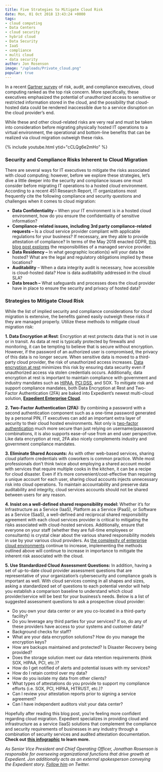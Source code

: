 ```yaml
---
title: Five Strategies to Mitigate Cloud Risk
date: Mon, 01 Oct 2018 13:43:24 +0000
tags:
- cloud computing
- Data Centers
- cloud security
- hybrid cloud
- Data Security
- IaaS
- compliance
- multi cloud
- data security
author: Jon Rosenson
image: "/uploads/Private_cloud.png"
popular: true
---
```

In a recent [Gartner survey](https://www.gartner.com/en/newsroom/press-releases/2018-08-15-gartner-says-cloud-computing-remains-top-emerging-business-risk) of risk, audit, and compliance executives, cloud computing ranked as the top risk concern. More specifically, these executives emphasized the potential of unauthorized access to sensitive or restricted information stored in the cloud, and the possibility that cloud-hosted data could be rendered inaccessible due to a service disruption on the cloud provider’s end. 

While these and other cloud-related risks are very real and must be taken into consideration before migrating physically hosted IT operations to a virtual environment, the operational and bottom-line benefits that can be realized via cloud migration outweigh these risks.

{% include youtube.html ytid="cCLQg6e2mHo" %}

### Security and Compliance Risks Inherent to Cloud Migration

There are several ways for IT executives to mitigate the risks associated with cloud computing; however, before we explore these strategies, let’s dive a little deeper into the security and compliance issues one must consider before migrating IT operations to a hosted cloud environment. According to a recent 451 Research Report, IT organizations most frequently cite the following compliance and security questions and challenges when it comes to cloud migration:

* **Data Confidentiality –** When your IT environment is in a hosted cloud environment, how do you ensure the confidentiality of sensitive information?
* **Compliance-related issues, including 3rd party compliance-related requests –** Is a cloud service provider compliant with applicable regulations for your business? If necessary, are they able to provide attestation of compliance? In terms of the May 2018 enacted GDPR, [this blog post explores](https://www.expedient.com/blog/expedient-support-for-gdpr-compliance/) the responsibilities of a managed service provider.
* **Data Residency –** In what geographic location(s) will your data be hosted? What are the legal and regulatory obligations implied by these locations?
* **Auditability** – When a data integrity audit is necessary, how accessible is cloud-hosted data? How is data auditability addressed in the cloud SLA?
* **Data breach –** What safeguards and processes does the cloud provider have in place to ensure the security and privacy of hosted data?

### Strategies to Mitigate Cloud Risk

While the list of implied security and compliance considerations for cloud migration is extensive, the benefits gained easily outweigh these risks if they are managed properly. Utilize these methods to mitigate cloud migration risk: 

**1. Data Encryption at Rest**: Encryption at rest protects data that is not in use or in transit. As data at rest is typically protected by firewalls and monitoring, it can be tempting to believe that is secure without encryption. However, if the password of an authorized user is compromised, the privacy of this data is no longer secure. When sensitive data is moved to a third-party cloud provider, the risk of unauthorized access increases. [Data encryption at rest](https://www.expedient.com/services/managed-services/compliance-security/data-encryption-at-rest/) minimizes this risk by ensuring data security even if unauthorized access via stolen credentials occurs. Additionally, data encryption at rest is important to maintain compliance with government and industry mandates such as [HIPAA](https://www.expedient.com/services/managed-services/compliance-security/hipaa-compliance/), [PCI DSS](https://www.expedient.com/services/managed-services/compliance-security/pci-dss-compliance/), and SOX. To mitigate risk and support compliance mandates, both Data Encryption at Rest and Two-Factor Authentication (2FA) are baked into Expedient’s newest multi-cloud solution, [**Expedient Enterprise Cloud**](https://www.expedient.com/services/infrastructure-as-a-service/cloud/). 

**2. Two-Factor Authentication (2FA):** By combining a password with a second authentication component such as a one-time password generated by a personal PIN, IT executives can add an important extra layer of security to their cloud hosted environments. Not only is [two-factor authentication](https://www.expedient.com/services/managed-services/compliance-security/two-factor-authentication/) much more secure than just relying on username/password combinations, it is also supports ease-of-use from an end user perspective. Like data encryption at rest, 2FA also nicely complements industry and government compliance mandates. 

**3. Eliminate Shared Accounts:** As with other web-based services, sharing cloud platform credentials with coworkers is common practice. While most professionals don’t think twice about employing a shared account model with services that require multiple cooks in the kitchen, it can be a recipe for cloud disaster. Even if it’s more convenient/cost-effective than requiring a unique account for each user, sharing cloud accounts injects unnecessary risk into cloud operations. To maintain accountability and preserve data auditability and integrity, cloud services accounts should not be shared between users for any reason. 

**4. Insist on a well-defined shared responsibility model:** Whether it’s for Infrastructure as a Service (IaaS), Platform as a Service (PaaS), or Software as a Service (SaaS), a well-defined and reciprocal shared responsibility agreement with each cloud services provider is critical to mitigating the risks associated with cloud-hosted services. Additionally, ensure that everyone on your staff (whether they are full-time employees or consultants) is crystal clear about the various shared responsibility models in use by your various cloud providers. As [the complexity of enterprise cloud environments](https://www.infoworld.com/article/3305779/cloud-management/cloud-complexity-management-is-the-next-big-thing.html) continue to increase, implementing the methods outlined above will continue to increase in importance to mitigate the inherent risk associated with the cloud. 

**5. Use Standardized Cloud Assessment Questions:** In addition, having a set of up-to-date cloud provider assessment questions that are representative of your organization’s cybersecurity and compliance goals is important as well. With cloud services coming in all shapes and sizes, asking a standardized set of questions to each potential vendor will help you establish a comparison baseline to understand which cloud provider/service will be best for your business’s needs. Below is a list of suggested assessment questions to ask a prospective cloud provider:

* Do you own your data center or are you co-located in a third-party facility?
* Do you leverage any third parties for your services? If so, do any of these providers have access to your systems and customer data?
* Background checks for staff?
* What are your data encryption solutions? How do you manage the encryption keys?
* How are backups maintained and protected? Is Disaster Recovery being provided?
* Does the storage solution meet our data retention requirements (think SOX, HIPAA, PCI, etc.)?
* How do I get notified of alerts and potential issues with my services?
* How do I retain control over my data?
* How do you isolate my data from other clients?
* What types of attestations do you provide to support my compliance efforts (i.e. SOX, PCI, HIPAA, HITRUST, etc.)?
* Can I review your attestation reports prior to signing a service agreement?
* Can I have independent auditors visit your data center?

Hopefully after reading this blog post, you’re feeling more confident regarding cloud migration. Expedient specializes in providing cloud and infrastructure as a service (IaaS) solutions that complement the compliance and security requirements of businesses in any industry through a combination of security services and audited attestation documentation. **Check out** [**this infographic**](http://go.expedient.com/compliance_security) **to learn more.** 

_As Senior Vice President and Chief Operating Officer, Jonathan Rosenson is responsible for overseeing organizational functions that drive growth at Expedient. Jon additionally acts as an external spokesperson conveying the Expedient story._ [_Follow him_](https://twitter.com/rosenson) _on Twitter._